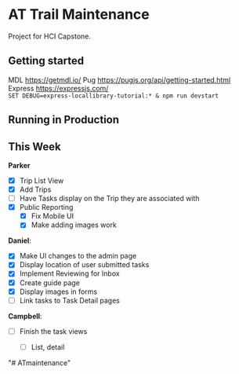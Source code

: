 # AT Trail Maintenance

Project for HCI Capstone.


## Getting started
MDL https://getmdl.io/
Pug https://pugjs.org/api/getting-started.html 
Express https://expressjs.com/  
`SET DEBUG=express-locallibrary-tutorial:* & npm run devstart`
## Running in Production


## This Week

**Parker**
- [x] Trip List View
- [x] Add Trips
- [ ] Have Tasks display on the Trip they are associated with
- [x] Public Reporting
    - [x] Fix Mobile UI
    - [x] Make adding images work

**Daniel**:
- [x] Make UI changes to the admin page
- [x] Display location of user submitted tasks
- [x] Implement Reviewing for Inbox
- [x] Create guide page
- [x] Display images in forms
- [ ] Link tasks to Task Detail pages

**Campbell**:
- [ ] Finish the task views
    - [ ] List, detail


"# ATmaintenance" 
